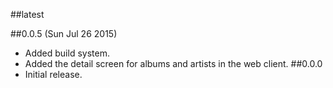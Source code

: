 ##latest

##0.0.5 (Sun Jul 26 2015)
* Added build system.
* Added the detail screen for albums and artists in the web client.
##0.0.0
* Initial release.
